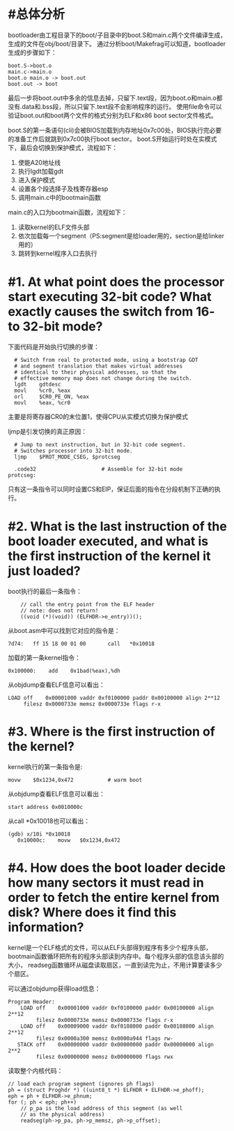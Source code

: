 #总体分析
=========
bootloader由工程目录下的boot/子目录中的boot.S和main.c两个文件编译生成，生成的文件在obj/boot/目录下。
通过分析boot/Makefrag可以知道，bootloader生成的步骤如下：
```
boot.S->boot.o
main.c->main.o
boot.o main.o -> boot.out
boot.out -> boot
```
最后一步将boot.out中多余的信息去掉，只留下.text段，因为boot.o和main.o都没有.data和.bss段，所以只留下.text段不会影响程序的运行。
使用file命令可以验证boot.out和boot两个文件的格式分别为ELF和x86 boot sector文件格式。

boot.S的第一条语句(cli)会被BIOS加载到内存地址0x7c00处，BIOS执行完必要的准备工作后就跳到0x7c00执行boot sector。
boot.S开始运行时处在实模式下，最后会切换到保护模式，流程如下：
1. 使能A20地址线
2. 执行lgdt加载gdt
3. 进入保护模式
4. 设置各个段选择子及栈寄存器esp
5. 调用main.c中的bootmain函数

main.c的入口为bootmain函数，流程如下：
1. 读取kernel的ELF文件头部
2. 依次加载每一个segment（PS:segment是给loader用的，section是给linker用的）
3. 跳转到kernel程序入口去执行


#1. At what point does the processor start executing 32-bit code? What exactly causes the switch from 16- to 32-bit mode?
=========================================================================================================================
下面代码是开始执行切换的步骤：
```
  # Switch from real to protected mode, using a bootstrap GDT
  # and segment translation that makes virtual addresses 
  # identical to their physical addresses, so that the 
  # effective memory map does not change during the switch.
  lgdt    gdtdesc
  movl    %cr0, %eax
  orl     $CR0_PE_ON, %eax
  movl    %eax, %cr0
```
主要是将寄存器CR0的末位置1，使得CPU从实模式切换为保护模式

ljmp是引发切换的真正原因：
```
  # Jump to next instruction, but in 32-bit code segment.
  # Switches processor into 32-bit mode.
  ljmp    $PROT_MODE_CSEG, $protcseg

  .code32                     # Assemble for 32-bit mode
protcseg:
```
只有这一条指令可以同时设置CS和EIP，保证后面的指令在分段机制下正确的执行。

#2. What is the last instruction of the boot loader executed, and what is the first instruction of the kernel it just loaded?
==============================================================================================================================
boot执行的最后一条指令：
```
    // call the entry point from the ELF header                                                                                                                                            
    // note: does not return!
    ((void (*)(void)) (ELFHDR->e_entry))();
```
从boot.asm中可以找到它对应的指令是：
```
7d74:   ff 15 18 00 01 00       call   *0x10018
```

加载的第一条kernel指令：
```
0x100000:    add    0x1bad(%eax),%dh
```
从objdump查看ELF信息可以看出：
```
LOAD off    0x00001000 vaddr 0xf0100000 paddr 0x00100000 align 2**12
     filesz 0x0000733e memsz 0x0000733e flags r-x
```

#3. Where is the first instruction of the kernel?
==================================================
kernel执行的第一条指令是:
```
movw    $0x1234,0x472           # warm boot
```
从objdump查看ELF信息可以看出：
```
start address 0x0010000c
```
从call *0x10018也可以看出：
```
(gdb) x/10i *0x10018
   0x10000c:    movw   $0x1234,0x472
```

#4. How does the boot loader decide how many sectors it must read in order to fetch the entire kernel from disk? Where does it find this information?
========================================================================================================================================
kernel是一个ELF格式的文件，可以从ELF头部得到程序有多少个程序头部，
bootmain函数循环把所有的程序头部读到内存中。每个程序头部的信息该头部的大小，
readseg函数循环从磁盘读取扇区，一直到读完为止，不用计算要读多少个扇区。

可以通过objdump获得load信息：
```
Program Header:
    LOAD off    0x00001000 vaddr 0xf0100000 paddr 0x00100000 align 2**12
         filesz 0x0000733e memsz 0x0000733e flags r-x
    LOAD off    0x00009000 vaddr 0xf0108000 paddr 0x00108000 align 2**12
         filesz 0x0000a300 memsz 0x0000a944 flags rw-
   STACK off    0x00000000 vaddr 0x00000000 paddr 0x00000000 align 2**2
         filesz 0x00000000 memsz 0x00000000 flags rwx
```

读取整个内核代码：
```
// load each program segment (ignores ph flags)
ph = (struct Proghdr *) ((uint8_t *) ELFHDR + ELFHDR->e_phoff);
eph = ph + ELFHDR->e_phnum;
for (; ph < eph; ph++)
    // p_pa is the load address of this segment (as well
    // as the physical address)
    readseg(ph->p_pa, ph->p_memsz, ph->p_offset);
```

